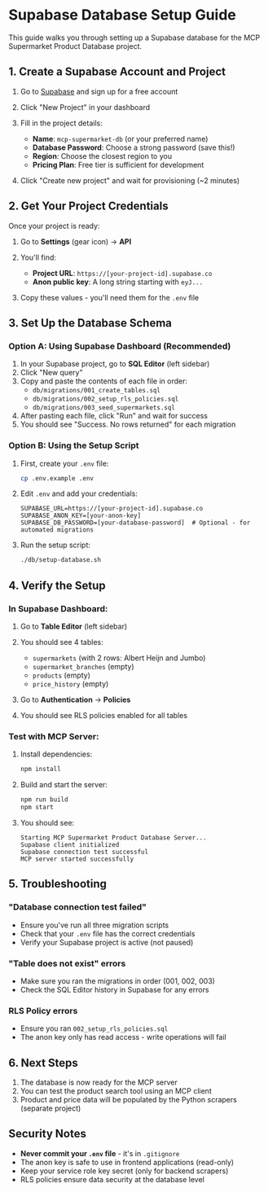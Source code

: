 # Supabase Database Setup Guide

This guide walks you through setting up a Supabase database for the MCP Supermarket Product Database project.

## 1. Create a Supabase Account and Project

1. Go to [Supabase](https://supabase.com) and sign up for a free account
2. Click "New Project" in your dashboard
3. Fill in the project details:
   - **Name**: `mcp-supermarket-db` (or your preferred name)
   - **Database Password**: Choose a strong password (save this!)
   - **Region**: Choose the closest region to you
   - **Pricing Plan**: Free tier is sufficient for development

4. Click "Create new project" and wait for provisioning (~2 minutes)

## 2. Get Your Project Credentials

Once your project is ready:

1. Go to **Settings** (gear icon) → **API**
2. You'll find:
   - **Project URL**: `https://[your-project-id].supabase.co`
   - **Anon public key**: A long string starting with `eyJ...`
   
3. Copy these values - you'll need them for the `.env` file

## 3. Set Up the Database Schema

### Option A: Using Supabase Dashboard (Recommended)

1. In your Supabase project, go to **SQL Editor** (left sidebar)
2. Click "New query"
3. Copy and paste the contents of each file in order:
   - `db/migrations/001_create_tables.sql`
   - `db/migrations/002_setup_rls_policies.sql`
   - `db/migrations/003_seed_supermarkets.sql`
4. After pasting each file, click "Run" and wait for success
5. You should see "Success. No rows returned" for each migration

### Option B: Using the Setup Script

1. First, create your `.env` file:
   ```bash
   cp .env.example .env
   ```

2. Edit `.env` and add your credentials:
   ```env
   SUPABASE_URL=https://[your-project-id].supabase.co
   SUPABASE_ANON_KEY=[your-anon-key]
   SUPABASE_DB_PASSWORD=[your-database-password]  # Optional - for automated migrations
   ```

3. Run the setup script:
   ```bash
   ./db/setup-database.sh
   ```

## 4. Verify the Setup

### In Supabase Dashboard:

1. Go to **Table Editor** (left sidebar)
2. You should see 4 tables:
   - `supermarkets` (with 2 rows: Albert Heijn and Jumbo)
   - `supermarket_branches` (empty)
   - `products` (empty)
   - `price_history` (empty)

3. Go to **Authentication** → **Policies**
4. You should see RLS policies enabled for all tables

### Test with MCP Server:

1. Install dependencies:
   ```bash
   npm install
   ```

2. Build and start the server:
   ```bash
   npm run build
   npm start
   ```

3. You should see:
   ```
   Starting MCP Supermarket Product Database Server...
   Supabase client initialized
   Supabase connection test successful
   MCP server started successfully
   ```

## 5. Troubleshooting

### "Database connection test failed"
- Ensure you've run all three migration scripts
- Check that your `.env` file has the correct credentials
- Verify your Supabase project is active (not paused)

### "Table does not exist" errors
- Make sure you ran the migrations in order (001, 002, 003)
- Check the SQL Editor history in Supabase for any errors

### RLS Policy errors
- Ensure you ran `002_setup_rls_policies.sql`
- The anon key only has read access - write operations will fail

## 6. Next Steps

1. The database is now ready for the MCP server
2. You can test the product search tool using an MCP client
3. Product and price data will be populated by the Python scrapers (separate project)

## Security Notes

- **Never commit your `.env` file** - it's in `.gitignore`
- The anon key is safe to use in frontend applications (read-only)
- Keep your service role key secret (only for backend scrapers)
- RLS policies ensure data security at the database level